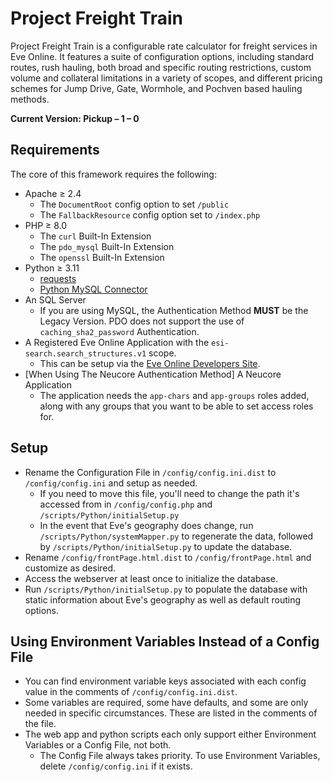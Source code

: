 # Project Freight Train

Project Freight Train is a configurable rate calculator for freight services in Eve Online. It features a suite of configuration options, including standard routes, rush hauling, both broad and specific routing restrictions, custom volume and collateral limitations in a variety of scopes, and different pricing schemes for Jump Drive, Gate, Wormhole, and Pochven based hauling methods. 

**Current Version: Pickup – 1 – 0**

## Requirements

The core of this framework requires the following:

* Apache ≥ 2.4
  * The `DocumentRoot` config option to set `/public`
  * The `FallbackResource` config option set to `/index.php`
* PHP ≥ 8.0
  * The `curl` Built-In Extension
  * The `pdo_mysql` Built-In Extension
  * The `openssl` Built-In Extension
* Python ≥ 3.11
  * [requests](https://pypi.org/project/requests/)
  * [Python MySQL Connector](https://dev.mysql.com/downloads/connector/python/)
* An SQL Server
  * If you are using MySQL, the Authentication Method **MUST** be the Legacy Version. PDO does not support the use of `caching_sha2_password` Authentication.
* A Registered Eve Online Application with the `esi-search.search_structures.v1` scope.
  * This can be setup via the [Eve Online Developers Site](https://developers.eveonline.com/).
* [When Using The Neucore Authentication Method] A Neucore Application
  * The application needs the `app-chars` and `app-groups` roles added, along with any groups that you want to be able to set access roles for.

## Setup

* Rename the Configuration File in `/config/config.ini.dist` to `/config/config.ini` and setup as needed.
  * If you need to move this file, you'll need to change the path it's accessed from in `/config/config.php` and `/scripts/Python/initialSetup.py`
  * In the event that Eve's geography does change, run `/scripts/Python/systemMapper.py` to regenerate the data, followed by `/scripts/Python/initialSetup.py` to update the database. 
* Rename `/config/frontPage.html.dist` to `/config/frontPage.html` and customize as desired.
* Access the webserver at least once to initialize the database.
* Run `/scripts/Python/initialSetup.py` to populate the database with static information about Eve's geography as well as default routing options.

## Using Environment Variables Instead of a Config File

* You can find environment variable keys associated with each config value in the comments of `/config/config.ini.dist`.
* Some variables are required, some have defaults, and some are only needed in specific circumstances. These are listed in the comments of the file.
* The web app and python scripts each only support either Environment Variables or a Config File, not both.
  * The Config File always takes priority. To use Environment Variables, delete `/config/config.ini` if it exists.